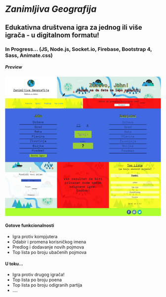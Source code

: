 # *Zanimljiva Geografija*
## Edukativna društvena igra za jednog ili više igrača - u digitalnom formatu!

### In Progress... (JS, Node.js, Socket.io, Firebase, Bootstrap 4, Sass, Animate.css)

##### Preview 
![Zanimljiva Geografija - First Page](/server/zgeo.png)

#### Gotove funkcionalnosti 
- Igra protiv kompjutera 
- Odabir i promena korisničkog imena
- Predlog i dodavanje novih pojmova 
- Top lista po broju ubačenih pojmova

#### U toku...
- Igra protiv drugog igrača!
- Top lista po broju poena
- Top lista po broju odigranih partija
- ....

